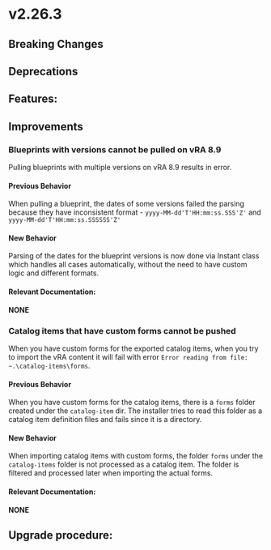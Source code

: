 # v2.26.3

## Breaking Changes

## Deprecations

## Features:

## Improvements

### Blueprints with versions cannot be pulled on vRA 8.9
Pulling blueprints with multiple versions on vRA 8.9 results in error.

#### Previous Behavior
When pulling a blueprint, the dates of some versions failed the parsing because they have
inconsistent format - `yyyy-MM-dd'T'HH:mm:ss.SSS'Z'` and `yyyy-MM-dd'T'HH:mm:ss.SSSSSS'Z'`

#### New Behavior
Parsing of the dates for the blueprint versions is now done via Instant class which handles
all cases automatically, without the need to have custom logic and different formats.

#### Relevant Documentation:
**NONE**

### Catalog items that have custom forms cannot be pushed
When you have custom forms for the exported catalog items, when you try to import the vRA content it will fail
with error `Error reading from file: ~.\catalog-items\forms`.

#### Previous Behavior
When you have custom forms for the catalog items, there is a `forms` folder created under the `catalog-item` dir.
The installer tries to read this folder as a catalog item definition files and fails since it is a directory.

#### New Behavior
When importing catalog items with custom forms, the folder `forms` under the `catalog-items` folder is not processed as
a catalog item. The folder is filtered and processed later when importing the actual forms.

#### Relevant Documentation:
**NONE**

## Upgrade procedure:
